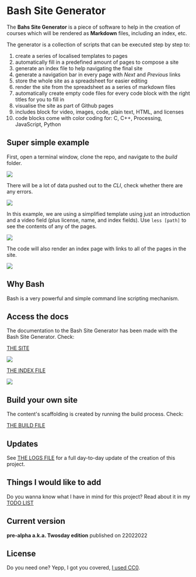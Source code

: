 # Bash Site Generator

The **Bahs Site Generator** is a piece of software to help in the creation of courses which will be rendered as **Markdown** files, including an index, etc.

The generator is a collection of scripts that can be executed step by step to:

1. create a series of localised templates to pages
2. automatically fill in a predefined amount of pages to compose a site
3. generate an index file to help navigating the final site
4. generate a navigation bar in every page with *Next* and *Previous* links
5. store the whole site as a spreadsheet for easier editing
6. render the site from the spreadsheet as a series of markdown files
7. automatically create empty code files for every code block with the right titles for you to fill in
8. visualise the site as part of Github pages
9. includes block for video, images, code, plain text, HTML, and licenses
10. code blocks come with color coding for: C, C++, Processing, JavaScript, Python

## Super simple example

First, open a terminal window, clone the repo, and navigate to the *build* folder.

<img src="https://github.com/dcuartielles/bash_site/raw/main/docs/img/00_create_site.gif">

There will be a lot of data pushed out to the *CLI*, check whether there are any errors.

<img src="https://github.com/dcuartielles/bash_site/raw/main/docs/img/01_explore_system_output.gif">

In this example, we are using a simplified template using just an introduction and a video field (plus license, name, and index fields). Use `less [path]` to see the contents of any of the pages.

<img src="https://github.com/dcuartielles/bash_site/raw/main/docs/img/02_explore_page.gif">

The code will also render an index page with links to all of the pages in the site.

<img src="https://github.com/dcuartielles/bash_site/raw/main/docs/img/03_explore_site_index.gif">

## Why Bash

Bash is a very powerful and simple command line scripting mechanism.

## Access the docs

The documentation to the Bash Site Generator has been made with the Bash Site Generator. Check:

[THE SITE](https://dcuartielles.github.io/bash_site/)

<img src="https://github.com/dcuartielles/bash_site/raw/main/docs/img/04_explore_page_rendered.gif">

[THE INDEX FILE](https://dcuartielles.github.io/bash_site/site/en/site_index.html)

<img src="https://github.com/dcuartielles/bash_site/raw/main/docs/img/05_explore_site_index_rendered.gif">

## Build your own site

The content's scaffolding is created by running the build process. Check:

[THE BUILD FILE](docs/BUILD.md)

## Updates

See [THE LOGS FILE](docs/LOGS.md) for a full day-to-day update of the creation of this project.

## Things I would like to add

Do you wanna know what I have in mind for this project? Read about it in my [TODO LIST](docs/TODO.md)

## Current version

**pre-alpha a.k.a. Twosday edition** published on 22022022

## License

Do you need one? Yepp, I got you covered, [I used CC0](LICENSE).
